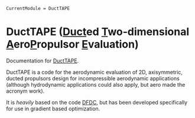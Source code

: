```@meta
CurrentModule = DuctTAPE
```

# DuctTAPE ([Duct](#)ed [T](#)wo-dimensional [A](#)ero[P](#)ropulsor [E](#)valuation)

Documentation for [DuctTAPE](https://github.com/byuflowlab/DuctTAPE.jl).

DuctTAPE is a code for the aerodynamic evaluation of 2D, axisymmetric, ducted propulsors design for incompressible aerodynamic applications (although hydrodynamic applications could also apply, but aero made the acronym work).

It is *heavily* based on the code [DFDC](http://web.mit.edu/drela/Public/web/dfdc/), but has been developed specifically for use in gradient based optimization.

